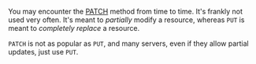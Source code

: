 You may encounter the [PATCH](https://developer.mozilla.org/en-US/docs/Web/HTTP/Methods/PATCH) method from time to time. It's frankly not used very often. It's meant to _partially_ modify a resource, whereas `PUT` is meant to _completely replace_ a resource.

`PATCH` is not as popular as `PUT`, and many servers, even if they allow partial updates, just use `PUT`.